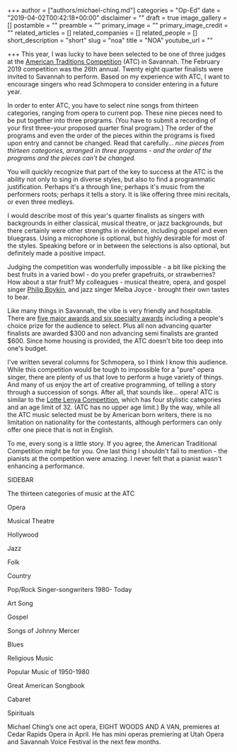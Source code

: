 +++
author = ["authors/michael-ching.md"]
categories = "Op-Ed"
date = "2019-04-02T00:42:18+00:00"
disclaimer = ""
draft = true
image_gallery = []
postamble = ""
preamble = ""
primary_image = ""
primary_image_credit = ""
related_articles = []
related_companies = []
related_people = []
short_description = "short"
slug = "noa"
title = "NOA"
youtube_url = ""

+++
This year, I was lucky to have been selected to be one of three judges at the [American Traditions Competition](https://www.americantraditionscompetition.com/) (ATC) in Savannah. The February 2019 competition was the 26th annual. Twenty eight quarter finalists were invited to Savannah to perform. Based on my experience with ATC, I want to encourage singers who read Schmopera to consider entering in a future year.

In order to enter ATC, you have to select nine songs from thirteen categories, ranging from opera to current pop. These nine pieces need to be put together into three programs. (You have to submit a recording of your first three-your proposed quarter final program.) The order of the programs and even the order of the pieces within the programs is fixed upon entry and cannot be changed. Read that carefully... _nine pieces from thirteen categories, arranged in three programs - and the order of the programs and the pieces can't be changed._

You will quickly recognize that part of the key to success at the ATC is the ability not only to sing in diverse styles, but also to find a programmatic justification. Perhaps it's a through line; perhaps it's music from the performers roots; perhaps it tells a story. It is like offering three mini recitals, or even three medleys.

I would describe most of this year's quarter finalists as singers with backgrounds in either classical, musical theatre, or jazz backgrounds, but there certainly were other strengths in evidence, including gospel and even bluegrass. Using a microphone is optional, but highly desirable for most of the styles. Speaking before or in between the selections is also optional, but definitely made a positive impact.

Judging the competition was wonderfully impossible - a bit like picking the best fruits in a varied bowl - do you prefer grapefruits, or strawberries? How about a star fruit? My colleagues - musical theatre, opera, and gospel singer [Philip Boykin](http://www.phillipboykin.com/), and jazz singer Melba Joyce - brought their own tastes to bear.

Like many things in Savannah, the vibe is very friendly and hospitable. There are [five major awards and six specialty awards](https://www.americantraditionscompetition.com/application) including a people's choice prize for the audience to select. Plus all non advancing quarter finalists are awarded $300 and non advancing semi finalists are granted $600. Since home housing is provided, the ATC doesn't bite too deep into one's budget.

I've written several columns for Schmopera, so I think I know this audience. While this competition would be tough to impossible for a "pure" opera singer, there are plenty of us that love to perform a huge variety of things. And many of us enjoy the art of creative programming, of telling a story through a succession of songs. After all, that sounds like… opera! ATC is similar to the [Lotte Lenya Competition](https://www.kwf.org/pages/lotte-lenya-competition.html), which has four stylistic categories and an age limit of 32. (ATC has no upper age limit.) By the way, while all the ATC music selected must be by American born writers, there is no limitation on nationality for the contestants, although performers can only offer one piece that is not in English.

To me, every song is a little story. If you agree, the American Traditional Competition might be for you. One last thing I shouldn't fail to mention - the pianists at the competition were amazing. I never felt that a pianist wasn't enhancing a performance.

SIDEBAR

The thirteen categories of music at the ATC

Opera

Musical Theatre

Hollywood

Jazz

Folk

Country

Pop/Rock Singer-songwriters 1980- Today

Art Song

Gospel

Songs of Johnny Mercer

Blues

Religious Music

Popular Music of 1950-1980

Great American Songbook

Cabaret

Spirituals

Michael Ching’s one act opera, EIGHT WOODS AND A VAN, premieres at Cedar Rapids Opera in April. He has mini operas premiering at Utah Opera and Savannah Voice Festival in the next few months.